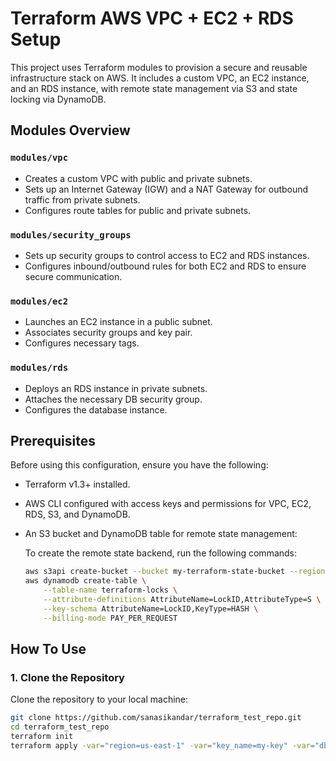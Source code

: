 # Terraform AWS VPC + EC2 + RDS Setup

This project uses Terraform modules to provision a secure and reusable infrastructure stack on AWS. It includes a custom VPC, an EC2 instance, and an RDS instance, with remote state management via S3 and state locking via DynamoDB.

## Modules Overview

### `modules/vpc`
- Creates a custom VPC with public and private subnets.
- Sets up an Internet Gateway (IGW) and a NAT Gateway for outbound traffic from private subnets.
- Configures route tables for public and private subnets.

### `modules/security_groups`
- Sets up security groups to control access to EC2 and RDS instances.
- Configures inbound/outbound rules for both EC2 and RDS to ensure secure communication.

### `modules/ec2`
- Launches an EC2 instance in a public subnet.
- Associates security groups and key pair.
- Configures necessary tags.

### `modules/rds`
- Deploys an RDS instance in private subnets.
- Attaches the necessary DB security group.
- Configures the database instance.

## Prerequisites

Before using this configuration, ensure you have the following:

- Terraform v1.3+ installed.
- AWS CLI configured with access keys and permissions for VPC, EC2, RDS, S3, and DynamoDB.
- An S3 bucket and DynamoDB table for remote state management:
  
  To create the remote state backend, run the following commands:
  ```bash
  aws s3api create-bucket --bucket my-terraform-state-bucket --region us-east-1
  aws dynamodb create-table \
      --table-name terraform-locks \
      --attribute-definitions AttributeName=LockID,AttributeType=S \
      --key-schema AttributeName=LockID,KeyType=HASH \
      --billing-mode PAY_PER_REQUEST

## How To Use

### 1. Clone the Repository
Clone the repository to your local machine:

```bash
git clone https://github.com/sanasikandar/terraform_test_repo.git
cd terraform_test_repo
terraform init
terraform apply -var="region=us-east-1" -var="key_name=my-key" -var="db_password=SuperSecretPassword123!"



